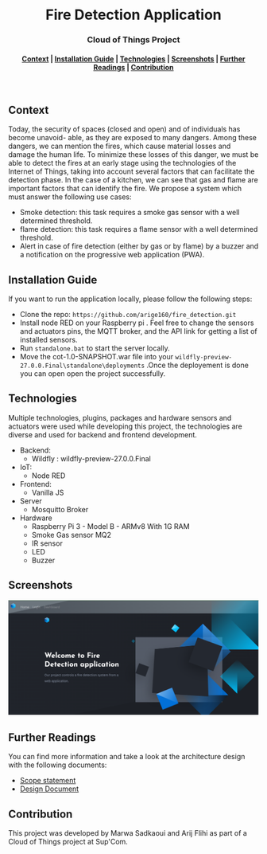 <h1 align="center">
  <br>
Fire Detection Application
</h1>
<h3 align="center">
Cloud of Things Project
</h3>
<div align="center">
  <h4>
    <a href="#Context">Context</a> |
    <a href="#Installation-Guide">Installation Guide</a> |
    <a href="#Technologies">Technologies</a> |
   <a href="#Screenshots">Screenshots</a> |
    <a href="#Further-Readings">Further Readings</a> |
    <a href="#Contribution">Contribution</a>
  </h4>
</div>
<br>

## Context
Today, the security of spaces (closed and open) and of individuals has become unavoid-
able, as they are exposed to many dangers. Among these dangers, we can mention the
fires, which cause material losses and damage the human life.
To minimize these losses of this danger, we must be able to detect the fires at an early
stage using the technologies of the Internet of Things, taking into account several factors
that can facilitate the detection phase.
In the case of a kitchen, we can see that gas and flame are important factors that can
identify the fire.
We propose a system which must answer the following use cases:
- Smoke detection: this task requires a smoke gas sensor with a well determined threshold.
- flame detection: this task requires a flame sensor with a well determined threshold.
- Alert in case of fire detection (either by gas or by flame) by a buzzer and a notification on
the progressive web application (PWA).
## Installation Guide
If you want to run the application locally, please follow the following steps: 
- Clone the repo: `https://github.com/arige160/fire_detection.git`
- Install node RED on your Raspberry pi . Feel free to change the sensors and actuators pins, the MQTT broker, and the API link for getting a list of installed sensors.
- Run `standalone.bat` to start the server locally.
- Move the cot-1.0-SNAPSHOT.war file into your `wildfly-preview-27.0.0.Final\standalone\deployments` .Once the deployement is done you can open open the project successfully.

## Technologies
Multiple technologies, plugins, packages and hardware sensors and actuators were used while developing this project, the technologies are diverse and used for backend and frontend development.
- Backend:
  - Wildfly : wildfly-preview-27.0.0.Final
- IoT:
  - Node RED
- Frontend:
  - Vanilla JS
- Server
  - Mosquitto Broker
- Hardware
  - Raspberry Pi 3 - Model B - ARMv8 With 1G RAM
  - Smoke Gas sensor MQ2
  - IR sensor
  - LED
  - Buzzer
## Screenshots
![Alt text](./imgs/mainPage.png)
## Further Readings
You can find more information and take a look at the architecture design with the following documents:
-  [Scope statement](Doc/scope_statement.pdf)
-  [Design Document](Doc/Design_document.pdf)
## Contribution
This project was developed by Marwa Sadkaoui and Arij Flihi as part of a Cloud of Things project at Sup'Com.

